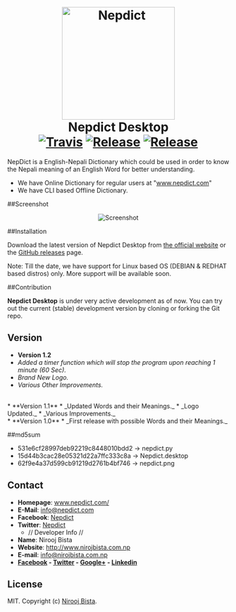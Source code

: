 <h1 align="center">
  <br>
  <img height="256" width="256" src="https://github.com/nirooj56/Nepdict/blob/master/logo.png" alt="Nepdict">
  <br>
  Nepdict Desktop
  <br>
   <a href="https://travis-ci.org/nirooj56/nepdict"><img src="https://travis-ci.org/nirooj56/Nepdict.svg?branch=master" alt="Travis"></a>
  <a href="https://github.com/nirooj56/nepdict/releases"><img src="https://img.shields.io/github/release/nirooj56/nepdict.svg" alt="Release"></a>
  <a href="https://github.com/nirooj56/nepdict/blob/master/Licence"><img src="https://img.shields.io/github/license/nirooj56/nepdict.svg" alt="Release"></a>
  <br>
</h1>

NepDict is a English-Nepali Dictionary which could be used in order to know the Nepali meaning of an English Word for better understanding.

* We have Online Dictionary for regular users at "www.nepdict.com"
* We have CLI based Offline Dictionary.

##Screenshot

<p align="center">
<img src="https://github.com/nirooj56/Nepdict/blob/master/nepdict.png" title="Screenshot">
</p>

##Installation

Download the latest version of Nepdict Desktop from [the official website](https://nepdict.com/download/) or the [GitHub releases](https://github.com/nirooj56/nepdict/releases) page.

Note: Till the date, we have support for Linux based OS (DEBIAN & REDHAT based distros) only. More support will be available soon.

##Contribution

**Nepdict Desktop** is under very active development as of now. You can try out the current (stable) development version by cloning or forking the Git repo.

## Version 
* **Version 1.2**
 * _Added a timer function which will stop the program upon reaching 1 minute (60 Sec)._
 * _Brand New Logo._
 * _Various Other Improvements._
<br>
* **Version 1.1**
 * _Updated Words and their Meanings._
 * _Logo Updated._
 * _Various Improvements._
 <br>
* **Version 1.0**
 * _First release with possible Words and their Meanings._

##md5sum
* 531e6cf28997deb92219c8448010bdd2  -> nepdict.py
* 15d44b3cac28e05321d22a7ffc333c8a  -> Nepdict.desktop
* 62f9e4a37d599cb91219d2761b4bf746  -> nepdict.png

## Contact

* **Homepage**: www.nepdict.com/
* **E-Mail**: info@nepdict.com
* **Facebook**: [Nepdict](http://www.facebook.com/nepdict)
* **Twitter**: [Nepdict](http://www.twitter.com/nepdict)
  * // Developer Info //
* **Name**: Nirooj Bista
* **Website**: http://www.nirojbista.com.np
* **E-mail**: info@nirojbista.com.np
* **[Facebook](https://www.facebook.com/niroj56) - [Twitter](https://www.twitter.com/nirooj56) - [Google+](https://plus.google.com/+bistanirooj) - [Linkedin](https://www.linkedin.com/in/nirooj56)**

## License

MIT. Copyright (c) [Nirooj Bista](http://nirojbista.com.np).
